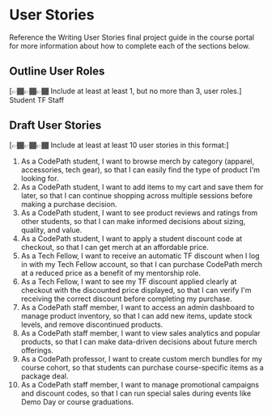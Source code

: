 # User Stories

Reference the Writing User Stories final project guide in the course portal for more information about how to complete each of the sections below.

## Outline User Roles

[👉🏾👉🏾👉🏾 Include at least at least 1, but no more than 3, user roles.]
Student 
TF
Staff

## Draft User Stories

[👉🏾👉🏾👉🏾 Include at least at least 10 user stories in this format:]



1. As a CodePath student, I want to browse merch by category (apparel, accessories, tech gear), so that I can easily find the type of product I'm looking for.
2. As a CodePath student, I want to add items to my cart and save them for later, so that I can continue shopping across multiple sessions before making a purchase decision.
3. As a CodePath student, I want to see product reviews and ratings from other students, so that I can make informed decisions about sizing, quality, and value.
4. As a CodePath student, I want to apply a student discount code at checkout, so that I can get merch at an affordable price.
5. As a Tech Fellow, I want to receive an automatic TF discount when I log in with my Tech Fellow account, so that I can purchase CodePath merch at a reduced price as a benefit of my mentorship role.
6. As a Tech Fellow, I want to see my TF discount applied clearly at checkout with the discounted price displayed, so that I can verify I'm receiving the correct discount before completing my purchase.
7. As a CodePath staff member, I want to access an admin dashboard to manage product inventory, so that I can add new items, update stock levels, and remove discontinued products.
8. As a CodePath staff member, I want to view sales analytics and popular products, so that I can make data-driven decisions about future merch offerings.
9. As a CodePath professor, I want to create custom merch bundles for my course cohort, so that students can purchase course-specific items as a package deal.
10. As a CodePath staff member, I want to manage promotional campaigns and discount codes, so that I can run special sales during events like Demo Day or course graduations.